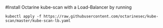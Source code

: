 #Install Octarine kube-scan with a Load-Balancer by running
```
kubectl apply -f https://raw.githubusercontent.com/octarinesec/kube-scan/master/kube-scan-lb.yaml
```
